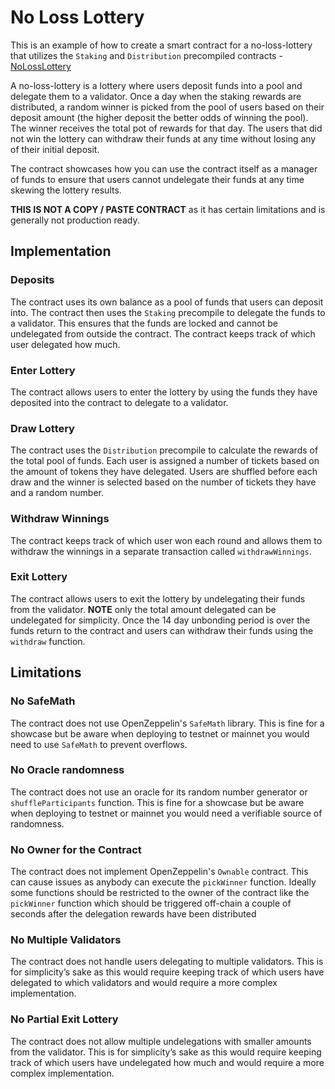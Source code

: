 # No Loss Lottery

This is an example of how to create a smart contract for a no-loss-lottery that utilizes
the `Staking` and `Distribution` precompiled contracts - [NoLossLottery](./contracts/NoLossLottery.sol)

A no-loss-lottery is a lottery where users deposit funds into a pool and delegate them to a validator. Once a day
when the staking rewards are distributed, a random winner is picked from the pool of users based on their
deposit amount (the higher deposit the better odds of winning the pool). The winner receives the total pot of rewards 
for that day. The users that did not win the lottery can withdraw their funds at any time without losing any 
of their initial deposit.

The contract showcases how you can use the contract itself as a manager of funds to ensure
that users cannot undelegate their funds at any time skewing the lottery results.

**THIS IS NOT A COPY / PASTE CONTRACT** as it has certain limitations and is generally not production ready.

## Implementation

### Deposits


The contract uses its own balance as a pool of funds that users can deposit into. The contract
then uses the `Staking` precompile to delegate the funds to a validator. This ensures that the funds
are locked and cannot be undelegated from outside the contract. The contract keeps track of which user
delegated how much.

### Enter Lottery


The contract allows users to enter the lottery by using the funds they have deposited into the contract
to delegate to a validator.

### Draw Lottery


The contract uses the `Distribution` precompile to calculate the rewards of the total pool of funds. Each user
is assigned a number of tickets based on the amount of tokens they have delegated. Users are shuffled before each draw
and the winner is selected based on the number of tickets they have and a random number.

### Withdraw Winnings


The contract keeps track of which user won each round and allows them to withdraw the winnings in a separate
transaction called `withdrawWinnings`.

### Exit Lottery


The contract allows users to exit the lottery by undelegating their funds from the validator. **NOTE** only
the total amount delegated can be undelegated for simplicity. Once the 14 day unbonding period is over the
funds return to the contract and users can withdraw their funds using the `withdraw` function.

## Limitations

### No SafeMath 


The contract does not use OpenZeppelin's `SafeMath` library. This is fine for a showcase but be aware when deploying
to testnet or mainnet you would need to use `SafeMath` to prevent overflows.

### No Oracle randomness


The contract does not use an oracle for its random number generator or `shuffleParticipants` function.
This is fine for a showcase but be aware when deploying to testnet or mainnet you would need a verifiable
source of randomness.


### No Owner for the Contract


The contract does not implement OpenZeppelin's `Ownable` contract. This can cause issues as anybody can
execute the `pickWinner` function. Ideally some functions should be restricted to the owner of the contract
like the `pickWinner` function which should be triggered off-chain a couple of seconds after the
delegation rewards have been distributed

### No Multiple Validators


The contract does not handle users delegating to multiple validators. This is for simplicity’s sake as this would require
keeping track of which users have delegated to which validators and would require a more complex implementation.

### No Partial Exit Lottery


The contract does not allow multiple undelegations with smaller amounts from the validator.
This is for simplicity’s sake as this would require keeping track of which users have undelegated how much
and would require a more complex implementation.
